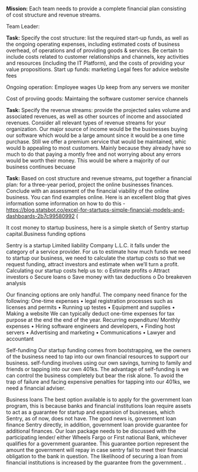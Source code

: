 **Mission:** Each team needs to provide a complete financial plan consisting of cost structure and revenue streams.

Team Leader: 

**Task:** Specify the cost structure: list the required start-up funds, as well as the ongoing operating expenses, including estimated costs of business overhead, of operations and of providing goods & services. Be certain to include costs related to customer relationships and channels, key activities and resources (including the IT Platform), and the costs of providing your value propositions.
Start up funds: 
marketing
Legal fees for advice
website fees

Ongoing operation: 
Employee wages
Up keep from any servers we moniter

Cost of proviing goods:
Maintaing the software
customer service channels

**Task:** Specify the revenue streams: provide the projected sales volume and associated revenues, as well as other sources of income and associated revenues. Consider all relevant types of revenue streams for your organization.
Our major source of income would be the businesses buying our software which would be a large amount since it would be a one time purchase. Still we offer a premium service that would be maintained, whic would b appealing to most customers. Mainly because they already have so much to do that paying a montly free and not worrying about any errors would be worth their money. This would be where a majority of our business continues becuase 

**Task:** Based on cost structure and revenue streams, put together a financial plan: for a three-year period, project the online businesses finances. Conclude with an assessment of the financial viability of the online business. You can find examples online. Here is an excellent blog that gives information some information on how to do this - https://blog.statsbot.co/excel-for-startups-simple-financial-models-and-dashboards-2b7c99580992 (

It cost money to startup business, here is a simple sketch of Sentry startup capital.Business funding options

Sentry is a startup Limited liability Company L.L.C. it falls under the category of a service provider. For us to estimate how much funds we need to startup our business, we need to calculate the startup costs so that we request funding, attract investors and estimate when we’ll turn a profit. Calculating our startup costs help us to:
o	Estimate profits
o	Attract investors
o	Secure loans
o	Save money with tax deductions
o	Do breakeven analysis

Our financing options are only handful. The company need finance for the following:
One-time expenses
•	legal registration processes such as licenses and permits
•	Running up testes
•	Equipment and supplies
•	Making a website
We can typically deduct one-time expenses for tax purpose at the end the end of the year.
Recurring expenditure/ Monthly expenses
•	Hiring software engineers and developers,
•	Finding host servers
•	Advertising and marketing
•	Communications
•	Lawyer and accountant

Self-funding
Our startup funding comes from bootstrapping, we the owners of the business need to tap into our own financial resources to support our business. self-funding involves using our own savings, turning to family and friends or tapping into our own 401ks. The advantage of self-funding is we can control the business completely but bear the risk alone. To avoid the trap of failure and facing expensive penalties for tapping into our 401ks, we need a financial adviser.

Business loans
The best option available is to apply for the government loan program, this is because banks and financial institutions loan require assets to act as a guarantee for startup and expansion of businesses, which Sentry, as of now, does not have. The good news is, government loan finance Sentry directly, in addition, government loan provide guarantee for additional finances.
Our loan package needs to be discussed with the participating lender/ either Wheels Fargo or First national Bank, whichever qualifies for a government guarantee. This guarantee portion represent the amount the government will repay in case sentry fail to meet their financial obligation to the bank in question. The likelihood of securing a loan from financial institutions is increased by the guarantee from the government.
.
